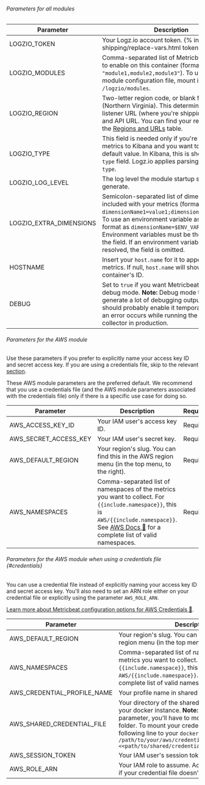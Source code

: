 ###### Parameters for all modules

| Parameter | Description | Default/Required |
|---|---|---|
| LOGZIO_TOKEN | Your Logz.io account token. {% include log-shipping/replace-vars.html token=true %} | Required |
| LOGZIO_MODULES | Comma-separated list of Metricbeat modules to enable on this container (formatted as `"module1,module2,module3"`). To use a custom module configuration file, mount its folder to `/logzio/modules`. | Required |
| LOGZIO_REGION | Two-letter region code, or blank for US East (Northern Virginia). This determines your listener URL (where you're shipping the logs to) and API URL.  You can find your region code in the [Regions and URLs]({{site.baseurl}}/user-guide/accounts/account-region.html#regions-and-urls) table. | US East |
| LOGZIO_TYPE | This field is needed only if you're shipping metrics to Kibana and you want to override the default value.  In Kibana, this is shown in the `type` field. Logz.io applies parsing based on `type`. | `docker-collector-metrics` |
| LOGZIO_LOG_LEVEL | The log level the module startup scripts will generate. | `"INFO"` |
| LOGZIO_EXTRA_DIMENSIONS | Semicolon-separated list of dimensions to be included with your metrics (formatted as `dimensionName1=value1;dimensionName2=value2`).  To use an environment variable as a value, format as `dimensionName=$ENV_VAR_NAME`. Environment variables must be the only value in the field. If an environment variable can't be resolved, the field is omitted. | -- |
| HOSTNAME | Insert your `host.name` for it to appear in the metrics. If null, `host.name` will show the container's ID. | `` |
| DEBUG | Set to `true` if you want Metricbeat to run in debug mode. **Note:** Debug mode tends to generate a lot of debugging output, so you should probably enable it temporarily only when an error occurs while running the docker-collector in production.  | `false` |



###### Parameters for the AWS module

Use these parameters if you prefer to explicitly name your access key ID and secret access key. If you are using a credentials file, skip to the relevant [section](#credentials).

These AWS module parameters are the preferred default.  We recommend that you use a credentials file (and the AWS module parameters associated with the credentials file) only if there is a specific use case for doing so.

| Parameter | Description | Required |
|---|---|---|
| AWS_ACCESS_KEY_ID | Your IAM user's access key ID. | Required |
| AWS_SECRET_ACCESS_KEY | Your IAM user's secret key. | Required |
| AWS_DEFAULT_REGION | Your region's slug. You can find this in the AWS region menu (in the top menu, to the right). | Required |
| AWS_NAMESPACES | Comma-separated list of namespaces of the metrics you want to collect.  For `{{include.namespace}}`, this is `AWS/{{include.namespace}}`. See [AWS Docs 🔗](https://docs.aws.amazon.com/AmazonCloudWatch/latest/monitoring/aws-services-cloudwatch-metrics.html) for a complete list of valid namespaces. | Required |




###### Parameters for the AWS module when using a credentials file {#credentials}

You can use a credential file instead of explicitly naming your access key ID and secret access key. You'll also need to set an ARN role either on your credential file or explicitly using the parameter `AWS_ROLE_ARN`.

[Learn more about Metricbeat configuration options for AWS Credentials 🔗](https://www.elastic.co/guide/en/beats/metricbeat/current/metricbeat-module-aws.html#aws-credentials-config).

| Parameter | Description | Required |
|---|---|---|
| AWS_DEFAULT_REGION | Your region's slug. You can find this in the AWS region menu (in the top menu, to the right). | Required |
| AWS_NAMESPACES | Comma-separated list of namespaces of the metrics you want to collect.  For `{{include.namespace}}`, this is `AWS/{{include.namespace}}`. See [AWS Docs 🔗](https://docs.aws.amazon.com/AmazonCloudWatch/latest/monitoring/aws-services-cloudwatch-metrics.html) for a complete list of valid namespaces. | Required |
| AWS_CREDENTIAL_PROFILE_NAME | Your profile name in shared credentials file. | Required |
| AWS_SHARED_CREDENTIAL_FILE  | Your directory of the shared credentials file, in your docker instance.  **Note:** If you're using this parameter, you'll have to mount your credentials folder. To mount your credentials folder, add the following line to your `docker run` command:  `-v /path/to/your/aws/credentials/folder:<<path/to/shared/credential/file/in/docker>>:ro` | Required |
| AWS_SESSION_TOKEN | Your IAM user's session token. | -- |
| AWS_ROLE_ARN | Your IAM role to assume. Add this parameter only if your credential file doesn't include an ARN role. | -- |


